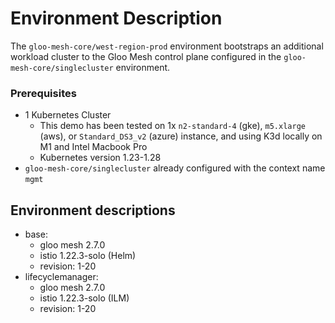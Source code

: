 # Environment Description
The `gloo-mesh-core/west-region-prod` environment bootstraps an additional workload cluster to the Gloo Mesh control plane configured in the `gloo-mesh-core/singlecluster` environment.

### Prerequisites
- 1 Kubernetes Cluster
    - This demo has been tested on 1x `n2-standard-4` (gke), `m5.xlarge` (aws), or `Standard_DS3_v2` (azure) instance, and using K3d locally on M1 and Intel Macbook Pro
    - Kubernetes version 1.23-1.28
- `gloo-mesh-core/singlecluster` already configured with the context name `mgmt`

## Environment descriptions
- base:
    - gloo mesh 2.7.0
    - istio 1.22.3-solo (Helm)
    - revision: 1-20
- lifecyclemanager:
    - gloo mesh 2.7.0
    - istio 1.22.3-solo (ILM)
    - revision: 1-20